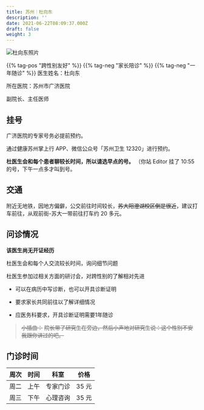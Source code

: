 ```yaml
---
title: 苏州｜杜向东
description: ''
date: 2021-06-22T08:09:37.000Z
draft: false
weight: 3
---
```


![杜向东照片](images/doctor/du-xiangdong.jpg)

{{% tag-pos "跨性别友好" %}} {{% tag-neg "家长陪诊" %}} {{% tag-neg "一年随诊" %}}
医生姓名：杜向东

所在医院：苏州市广济医院

副院长、主任医师

## 挂号

广济医院的专家号务必提前预约。

通过健康苏州掌上行 APP、微信公众号「苏州卫生 12320」进行预约。

**杜医生会和每个患者聊较长时间，所以请选早点的号。** （你站 Editor 挂了 10:55 的号，下午一点多才叫到号。

## 交通

附近无地铁，因地方偏僻，公交前往时间较长，~~苏大阳澄湖校区倒是很近~~，建议打车前往，从观前街-苏大一带前往打车约 20 多元。

## 问诊情况

**该医生尚无开证经历**

杜医生会和每个人交流较长时间，询问细节问题

杜医生参加过相关方面的研讨会，对跨性别的了解相对先进

-   可以在病历中写诊断，也可以开具诊断证明

-   要求家长共同前往以了解详细情况

-   应医务科要求，开具诊断证明需要1年随诊

> ~~小插曲：~~
> ~~院长带了研究生在旁边，然后小声地对研究生说：这个性别不安我跟你讲过的吧。~~

## 门诊时间

|  周次 |  时间 |  科室  |  价格  |
| :-: | :-: | :--: | :--: |
|  周二 |  上午 | 专家门诊 | 35 元 |
|  周三 |  下午 | 心理咨询 | 35 元 |
